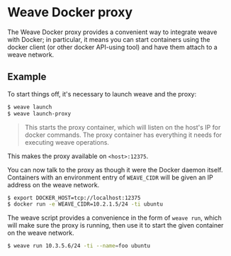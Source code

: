 # Weave Docker proxy

The Weave Docker proxy provides a convenient way to integrate weave
with Docker; in particular, it means you can start containers using
the docker client (or other docker API-using tool) and have them
attach to a weave network.

## Example

To start things off, it's necessary to launch weave and the proxy:

```bash
$ weave launch
$ weave launch-proxy
```

> This starts the proxy container, which will listen on the host's IP
> for docker commands. The proxy container has everything it needs for
> executing weave operations.

This makes the proxy available on `<host>:12375`.

You can now talk to the proxy as though it were the Docker daemon
itself. Containers with an environment entry of `WEAVE_CIDR` will be
given an IP address on the weave network.

```bash
$ export DOCKER_HOST=tcp://localhost:12375
$ docker run -e WEAVE_CIDR=10.2.1.5/24 -ti ubuntu
```

The weave script provides a convenience in the form of `weave run`,
which will make sure the proxy is running, then use it to start the
given container on the weave network.

```bash
$ weave run 10.3.5.6/24 -ti --name=foo ubuntu
```
